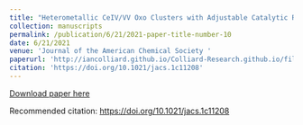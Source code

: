 ```yaml
---
title: "Heterometallic CeIV/VV Oxo Clusters with Adjustable Catalytic Reactivities"
collection: manuscripts
permalink: /publication/6/21/2021-paper-title-number-10
date: 6/21/2021
venue: 'Journal of the American Chemical Society '
paperurl: 'http://iancolliard.github.io/Colliard-Research.github.io/files/paper10.pdf'
citation: 'https://doi.org/10.1021/jacs.1c11208'
---
```


<a href='http://iancolliard.github.io/Colliard-Research.github.io/files/paper10.pdf'>Download paper here</a>

Recommended citation: https://doi.org/10.1021/jacs.1c11208